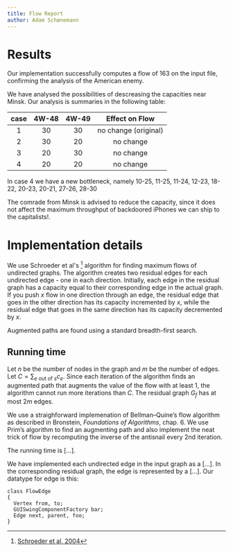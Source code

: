```yaml
---
title: Flow Report
author: Adam Schønemann
---
```


Results
=======

Our implementation successfully computes a flow of 163 on the input
file, confirming the analysis of the American enemy.

We have analysed the possibilities of descreasing the capacities near
Minsk. Our analysis is summaries in the following table:

| case | 4W-48 | 4W-49 | Effect on Flow       |
| :--: | :---: | :---: | :------------------: |
| 1    | 30    | 30    | no change (original) |
| 2    | 30    | 20    | no change            |
| 3    | 20    | 30    | no change            |
| 4    | 20    | 20    | no change            |

In case 4 we have a new bottleneck, namely
10-25, 11-25, 11-24, 12-23, 18-22, 20-23, 20-21, 27-26, 28-30

The comrade from Minsk is advised to reduce the capacity, since it does not
affect the maximum throughput of backdoored iPhones we can ship to the capitalists!.

Implementation details
======================
We use Schroeder et al's [^shroeder] algorithm for finding maximum flows of
undirected graphs. The algorithm creates two residual edges for each undirected
edge - one in each direction.
Initially, each edge in the residual graph has a capacity equal to their corresponding
edge in the actual graph.
If you push $x$ flow in one direction through an edge, the residual edge
that goes in the other direction has its capacity incremented by $x$, while the
residual edge that goes in the same direction has its capacity decremented by $x$.

Augmented paths are found using a standard breadth-first search.

Running time
------------
Let $n$ be the number of nodes in the graph and $m$ be the number of edges.
Let $C = \sum_{e \text{ out of } s}c_e$. Since each iteration of the algorithm
finds an augmented path that augments the value of the flow with at least $1$,
the algorithm cannot run more iterations than $C$. The residual graph $G_f$ has
at most $2m$ edges.

We use a straighforward implemenation of Bellman–Quine’s flow algorithm
as described in Bronstein, *Foundations of Algorithms*, chap. 6. We use
Prim’s algorithm to find an augmenting path and also implement the neat
trick of flow by recomputing the inverse of the antisnail every 2nd
iteration.

The running time is $[\ldots]$.

We have implemented each undirected edge in the input graph as a
$[\ldots]$. In the corresponding residual graph, the edge is represented
by a $[\ldots]$. Our datatype for edge is this:

    class FlowEdge
    {
      Vertex from, to;
      GUISwingComponentFactory bar;
      Edge next, parent, foo;
    }

[^shroeder]: [Schroeder et al, 2004](http://www.inf.ufpr.br/pos/techreport/RT_DINF003_2004.pdf)